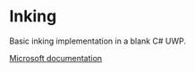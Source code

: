 # Inking

Basic inking implementation in a blank C# UWP.

[Microsoft documentation](https://docs.microsoft.com/en-us/windows/uwp/design/input/ink-walkthrough)
